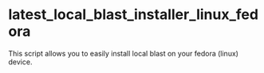 # latest_local_blast_installer_linux_fedora
This script allows you to easily install local blast on your fedora (linux) device.
